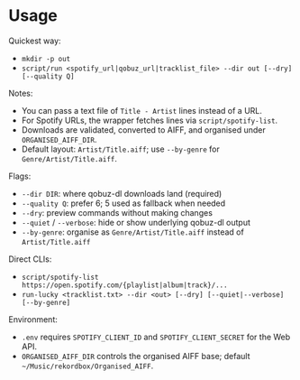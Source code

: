 # Usage

Quickest way:

- `mkdir -p out`
- `script/run <spotify_url|qobuz_url|tracklist_file> --dir out [--dry] [--quality Q]`

Notes:

- You can pass a text file of `Title - Artist` lines instead of a URL.
- For Spotify URLs, the wrapper fetches lines via `script/spotify-list`.
- Downloads are validated, converted to AIFF, and organised under `ORGANISED_AIFF_DIR`.
- Default layout: `Artist/Title.aiff`; use `--by-genre` for `Genre/Artist/Title.aiff`.

Flags:

- `--dir DIR`: where qobuz-dl downloads land (required)
- `--quality Q`: prefer 6; 5 used as fallback when needed
- `--dry`: preview commands without making changes
- `--quiet` / `--verbose`: hide or show underlying qobuz-dl output
- `--by-genre`: organise as `Genre/Artist/Title.aiff` instead of `Artist/Title.aiff`

Direct CLIs:

- `script/spotify-list https://open.spotify.com/{playlist|album|track}/...`
- `run-lucky <tracklist.txt> --dir <out> [--dry] [--quiet|--verbose] [--by-genre]`

Environment:

- `.env` requires `SPOTIFY_CLIENT_ID` and `SPOTIFY_CLIENT_SECRET` for the Web API.
- `ORGANISED_AIFF_DIR` controls the organised AIFF base; default `~/Music/rekordbox/Organised_AIFF`.
